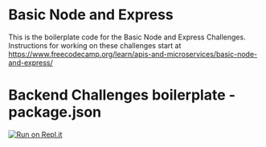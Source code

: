 # Basic Node and Express

This is the boilerplate code for the Basic Node and Express Challenges. Instructions for working on these challenges start at https://www.freecodecamp.org/learn/apis-and-microservices/basic-node-and-express/


# Backend Challenges boilerplate - package.json
[![Run on Repl.it](https://repl.it/badge/github/freeCodeCamp/boilerplate-express)](https://github.com/Yorkzhong1/boilerplate-express)
